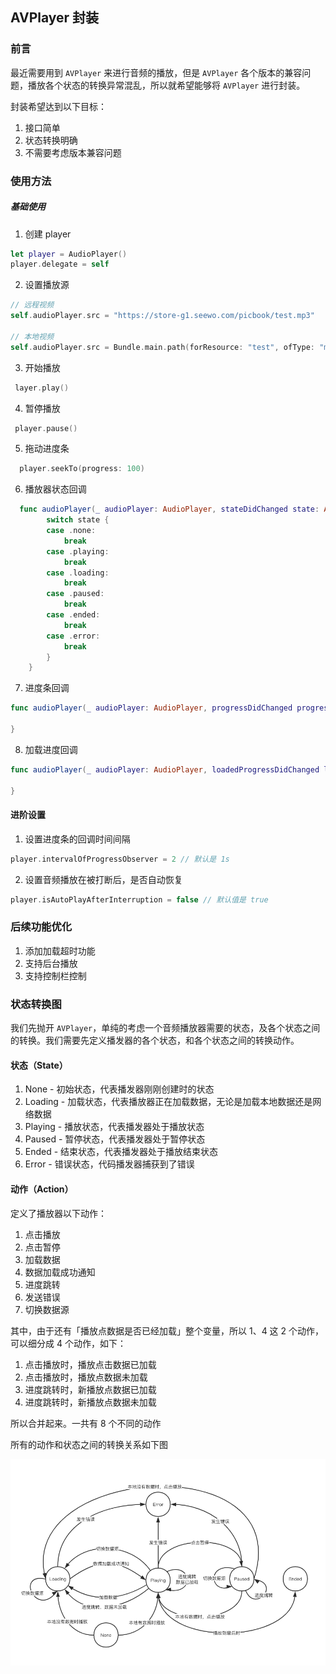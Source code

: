 
## AVPlayer 封装

### 前言

最近需要用到 `AVPlayer` 来进行音频的播放，但是 `AVPlayer` 各个版本的兼容问题，播放各个状态的转换异常混乱，所以就希望能够将 `AVPlayer` 进行封装。

封装希望达到以下目标：

1. 接口简单
2. 状态转换明确
3. 不需要考虑版本兼容问题


### 使用方法

##### 基础使用

1. 创建 player

```swift
let player = AudioPlayer()
player.delegate = self
```

2. 设置播放源
```swift
// 远程视频
self.audioPlayer.src = "https://store-g1.seewo.com/picbook/test.mp3"

// 本地视频
self.audioPlayer.src = Bundle.main.path(forResource: "test", ofType: "mp3")
```

3. 开始播放

```swift
 layer.play()
```

4. 暂停播放

```swift
 player.pause()
```

5. 拖动进度条

```swift
  player.seekTo(progress: 100)
```

6. 播放器状态回调

```swift
  func audioPlayer(_ audioPlayer: AudioPlayer, stateDidChanged state: AudioPlayerState) {
        switch state {
        case .none:
            break
        case .playing:
            break
        case .loading:
            break
        case .paused:
            break
        case .ended:
            break
        case .error:
            break
        }
    }
```

7. 进度条回调

```swift
func audioPlayer(_ audioPlayer: AudioPlayer, progressDidChanged progress: Float64) {

}
```

8. 加载进度回调
```swift
func audioPlayer(_ audioPlayer: AudioPlayer, loadedProgressDidChanged loadedProgress: Float64) {

}
```


#### 进阶设置

1. 设置进度条的回调时间间隔

```swift
player.intervalOfProgressObserver = 2 // 默认是 1s
```

2. 设置音频播放在被打断后，是否自动恢复

```swift
player.isAutoPlayAfterInterruption = false // 默认值是 true
```

### 后续功能优化

1. 添加加载超时功能
2. 支持后台播放
3. 支持控制栏控制


### 状态转换图

我们先抛开 `AVPlayer`，单纯的考虑一个音频播放器需要的状态，及各个状态之间的转换。我们需要先定义播发器的各个状态，和各个状态之间的转换动作。

#### 状态（State）

1. None - 初始状态，代表播发器刚刚创建时的状态
2. Loading - 加载状态，代表播放器正在加载数据，无论是加载本地数据还是网络数据
3. Playing - 播放状态，代表播发器处于播放状态
4. Paused - 暂停状态，代表播发器处于暂停状态
5. Ended - 结束状态，代表播发器处于播放结束状态
6. Error - 错误状态，代码播发器捕获到了错误


#### 动作（Action）

定义了播放器以下动作：

1. 点击播放
2. 点击暂停
3. 加载数据
4. 数据加载成功通知
4. 进度跳转
5. 发送错误
6. 切换数据源


其中，由于还有「播放点数据是否已经加载」整个变量，所以 1、4 这 2 个动作，可以细分成 4 个动作，如下：

1. 点击播放时，播放点击数据已加载
2. 点击播放时，播放点数据未加载
3. 进度跳转时，新播放点数据已加载
4. 进度跳转时，新播放点数据未加载

所以合并起来。一共有 8 个不同的动作

所有的动作和状态之间的转换关系如下图

![播放器状态转换图](https://github.com/zhshijie/SJAudioPlayer/blob/master/image/playerState.png?raw=true)


